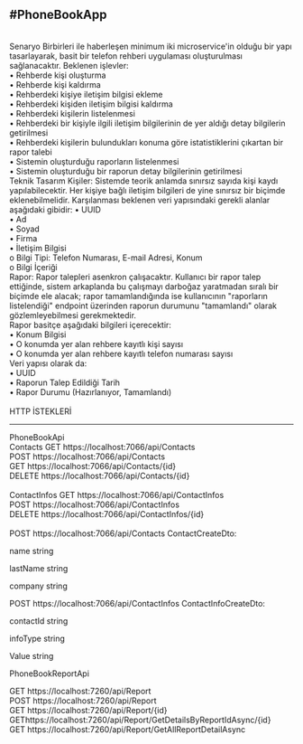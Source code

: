 <H2>#PhoneBookApp</H2>
<br>
Senaryo
Birbirleri ile haberleşen minimum iki microservice'in olduğu bir yapı tasarlayarak, basit 
bir telefon rehberi uygulaması oluşturulması sağlanacaktır.
Beklenen işlevler:
<br>
• Rehberde kişi oluşturma<br>
• Rehberde kişi kaldırma<br>
• Rehberdeki kişiye iletişim bilgisi ekleme<br>
• Rehberdeki kişiden iletişim bilgisi kaldırma<br>
• Rehberdeki kişilerin listelenmesi<br>
• Rehberdeki bir kişiyle ilgili iletişim bilgilerinin de yer aldığı detay bilgilerin 
getirilmesi<br>
• Rehberdeki kişilerin bulundukları konuma göre istatistiklerini çıkartan bir rapor 
talebi<br>
• Sistemin oluşturduğu raporların listelenmesi<br>
• Sistemin oluşturduğu bir raporun detay bilgilerinin getirilmesi<br>
Teknik Tasarım
Kişiler: Sistemde teorik anlamda sınırsız sayıda kişi kaydı yapılabilecektir. Her kişiye 
bağlı iletişim bilgileri de yine sınırsız bir biçimde eklenebilmelidir.
Karşılanması beklenen veri yapısındaki gerekli alanlar aşağıdaki gibidir:
• UUID<br>
• Ad<br>
• Soyad<br>
• Firma<br>
• İletişim Bilgisi<br>
o Bilgi Tipi: Telefon Numarası, E-mail Adresi, Konum<br>
o Bilgi İçeriği<br>
Rapor: Rapor talepleri asenkron çalışacaktır. Kullanıcı bir rapor talep ettiğinde, sistem 
arkaplanda bu çalışmayı darboğaz yaratmadan sıralı bir biçimde ele alacak; rapor 
tamamlandığında ise kullanıcının "raporların listelendiği" endpoint üzerinden raporun 
durumunu "tamamlandı" olarak gözlemleyebilmesi gerekmektedir.<br>
Rapor basitçe aşağıdaki bilgileri içerecektir:<br>
• Konum Bilgisi<br>
• O konumda yer alan rehbere kayıtlı kişi sayısı<br>
• O konumda yer alan rehbere kayıtlı telefon numarası sayısı<br>
Veri yapısı olarak da:<br>
• UUID<br>
• Raporun Talep Edildiği Tarih<br>
• Rapor Durumu (Hazırlanıyor, Tamamlandı)<br>
<br>
HTTP İSTEKLERİ
<HR/>
PhoneBookApi<br>
Contacts
GET https://localhost:7066/api/Contacts<br>
POST https://localhost:7066/api/Contacts<br>
GET https://localhost:7066/api/Contacts/{id}<br>
DELETE https://localhost:7066/api/Contacts/{id}<br>
<br>
ContactInfos
GET https://localhost:7066/api/ContactInfos<br>
POST https://localhost:7066/api/ContactInfos<br>
DELETE https://localhost:7066/api/ContactInfos/{id}<br>
<br>
POST https://localhost:7066/api/Contacts
ContactCreateDto:<br>

name	string

lastName	string

company	string


POST https://localhost:7066/api/ContactInfos
ContactInfoCreateDto:<br>

contactId	string

infoType	string

Value	string






PhoneBookReportApi

GET https://localhost:7260/api/Report<br>
POST https://localhost:7260/api/Report<br>
GET https://localhost:7260/api/Report/{id}<br>
GEThttps://localhost:7260/api/Report/GetDetailsByReportIdAsync/{id}<br>
GET https://localhost:7260/api/Report/GetAllReportDetailAsync<br>
